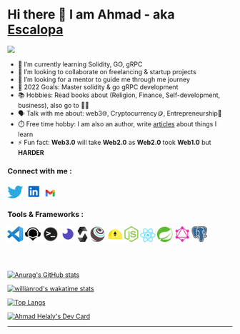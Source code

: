 # Hi there 👋 I am Ahmad - aka [Escalopa][linkedin]

<img src="https://komarev.com/ghpvc/?username=lordvidex&label=Views&color=blue&style=plastic" />

- 🌱 I’m currently learning Solidity, GO, gRPC 
- 👯 I’m looking to collaborate on freelancing & startup projects
- 🤔 I’m looking for a mentor to guide me through me journey 
- 🥅 2022 Goals: Master solidity & go gRPC development 
- 📚 Hobbies: Read books about (Religion, Finance, Self-development, business), also go to 🏋🏻 
- 🗣 Talk with me about: web3🌐, Cryptocurrency🪙, Entrepreneurship🚀
- ⏱️ Free time hobby: I am also an author, write [articles](https://medium.com/@ahmadhelaly) about things I learn 
- ⚡ Fun fact: **Web3.0** will take **Web2.0** as **Web2.0** took **Web1.0** but **HARDER**


### Connect with me :

[![](./img/twitter.png)](https://twitter.com/ahmadehelaly)
[![](./img/linkedin.png)](https://www.linkedin.com/in/ahmad-helaly-53b5b9236/)
[![](./img/gmail.png)](mailto:ahmad.helaly.dev@gmail.com?body=Hello%20Ahmad)

### Tools & Frameworks :

![](./img/vscode.png)
![](./img/remix.png)
![](./img/terminal.png)
![](./img/insomnia.png)
![](./img/solidity.png)
![](./img/truffle.png)
![](./img/hardhat.png)
![](./img/nodejs.png)
![](./img/react.png)
![](./img/spring.png)
![](./img/graphql.png)
![](./img/postgres.png)

<br>
<br>

[![Anurag's GitHub stats](https://github-readme-stats.vercel.app/api?username=escalopa&theme=react&show_icons=true&count_private=true&custom_title=Github%20Status)](https://github.com/anuraghazra/github-readme-stats)

[![willianrod's wakatime stats](https://github-readme-stats.vercel.app/api/wakatime?username=escalopa&layout=compact&theme=react&custom_title=Wakatime%20Weekly%20Stats)](https://github.com/anuraghazra/github-readme-stats)

[![Top Langs](https://github-readme-stats.vercel.app/api/top-langs/?username=escalopa&layout=compact&theme=react)](https://github.com/anuraghazra/github-readme-stats)


<a href="https://app.daily.dev/Escalopa"><img src="https://api.daily.dev/devcards/e3884bd526504521bcb020189bba98c0.png?r=5rn" width="400" alt="Ahmad Helaly's Dev Card"/></a>

<!-- <details><summary>Wakatinme Language Chart ⌨️⌨️</summary>  
  <img src="https://wakatime.com/share/@escalopa/20569e0c-18db-4634-9a7e-d588d95690cf.svg" alt="languages"/>
</details>

<details><summary>Wakatinme Editor Chart 💻💻</summary>
  <img src="https://wakatime.com/share/@escalopa/5700d73c-ca38-48b2-9bbf-03316112002a.svg" alt="editors"/>
</details> -->
  

---


[twitter]: https://twitter.com/ahmadehelaly
[linkedin]: https://www.linkedin.com/in/ahmad-helaly-53b5b9236/
[gmail]: mailto:ahmad.helaly.dev@gmail.com?body=Hello%20Ahmad
